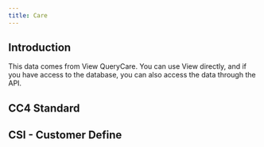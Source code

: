 ```yaml
---
title: Care
---
```


## Introduction

This data comes from View QueryCare. You can use View directly, and if you have access to the database, you can also access the data through the API.

## CC4 Standard
<dsgrid class="not-prose mb-4"></dsgrid>

## CSI - Customer Define
<dsgrid dataSource="csi_care" class="not-prose mb-4" ></dsgrid>